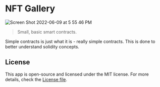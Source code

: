 # NFT Gallery

![Screen Shot 2022-06-09 at 5 55 46 PM](https://user-images.githubusercontent.com/95723185/172966586-5e2d690e-f254-4914-840b-e57bcf7cacec.png)

> Small, basic smart contracts.

Simple contracts is just what it is - really simple contracts. This is done to better understand solidity concepts.

## License

This app is open-source and licensed under the MIT license. For more details, check the [License file](LICENSE).
